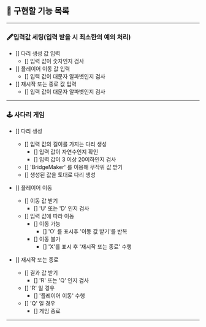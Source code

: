 ## 🚀 구현할 기능 목록

---
### 🖋입력값 세팅(입력 받을 시 최소한의 예외 처리)
- [] 다리 생성 값 입력 
  - [] 입력 값이 숫자인지 검사
- [] 플레이어 이동 값 입력
  - [] 입력 값이 대문자 알파벳인지 검사
- [] 재시작 또는 종료 값 입력
  - [] 입력 값이 대문자 알파벳인지 검사
---
### 🕹 사다리 게임
- [] 다리 생성
  - [] 입력 값의 길이를 가지는 다리 생성
    - [] 입력 값이 자연수인지 확인
    - [] 입력 값이 3 이상 20이하인지 검사
  - [] 'BridgeMaker' 를 이용해 무작위 값 받기
  - [] 생성된 값을 토대로 다리 생성


- [] 플레이어 이동
  - [] 이동 값 받기
    - [] 'U' 또는 'D' 인지 검사
  - [] 입력 값에 따라 이동
    - [] 이동 가능
      - [] 'O' 를 표시후 '이동 값 받기'를 반복
    - [] 이동 불가
      - [] 'X'를 표시 후 '재시작 또는 종료' 수행


- [] 재시작 또는 종료
  - [] 결과 값 받기
    - [] 'R' 또는 'Q' 인지 검사
  - [] 'R' 일 경우
    - [] '플레이어 이동' 수행
  - [] 'Q' 일 경우
    - [] 게임 종료
---
